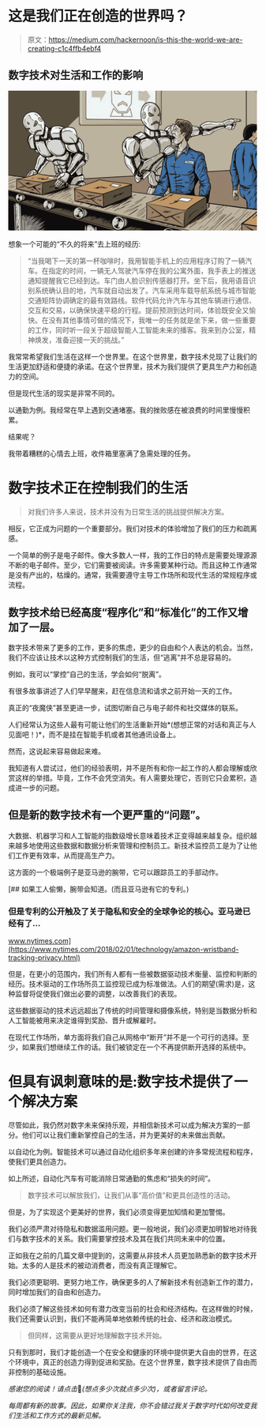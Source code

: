 # 这是我们正在创造的世界吗？

> 原文：<https://medium.com/hackernoon/is-this-the-world-we-are-creating-c1c4ffb4ebf4>

## 数字技术对生活和工作的影响

![](img/58a5b78bd33796addb8e72f60871d408.png)

想象一个可能的“不久的将来”去上班的经历:

> “当我喝下一天的第一杯咖啡时，我用智能手机上的应用程序订购了一辆汽车。在指定的时间，一辆无人驾驶汽车停在我的公寓外面，我手表上的推送通知提醒我它已经到达。车门由人脸识别传感器打开。坐下后，我用语音识别系统确认目的地，汽车就自动出发了。汽车采用车载导航系统与城市智能交通矩阵协调确定的最有效路线。软件代码允许汽车与其他车辆进行通信、交互和交易，以确保快速平稳的行程。提前预测到达时间，体验既安全又愉快。在没有其他事情可做的情况下，我唯一的任务就是坐下来，做一些重要的工作，同时听一段关于超级智能人工智能未来的播客。我来到办公室，精神焕发，准备迎接一天的挑战。”

我常常希望我们生活在这样一个世界里。在这个世界里，数字技术兑现了让我们的生活更加舒适和便捷的承诺。在这个世界里，技术为我们提供了更具生产力和创造力的空间。

但是现代生活的现实是非常不同的。

以通勤为例。我经常在早上遇到交通堵塞。我的挫败感在被浪费的时间里慢慢积累。

结果呢？

我带着糟糕的心情去上班，收件箱里塞满了急需处理的任务。

# 数字技术正在控制我们的生活

> 对我们许多人来说，技术并没有为日常生活的挑战提供解决方案。

相反，它正成为问题的一个重要部分。我们对技术的体验增加了我们的压力和疏离感。

一个简单的例子是电子邮件。像大多数人一样，我的工作日的特点是需要处理源源不断的电子邮件。至少，它们需要被阅读。许多需要某种行动。而且这种工作通常是没有产出的，枯燥的。通常，我需要遵守主导工作场所和现代生活的常规程序或流程。

## 数字技术给已经高度“程序化”和“标准化”的工作又增加了一层。

数字技术带来了更多的工作，更多的焦虑，更少的自由和个人表达的机会。当然，我们不应该让技术以这种方式控制我们的生活，但“逃离”并不总是容易的。

例如，我可以“掌控”自己的生活，学会如何“脱离”。

有很多故事讲述了人们早早醒来，赶在信息流和请求之前开始一天的工作。

真正的“夜魔侠”甚至更进一步，试图切断自己与电子邮件和社交媒体的联系。

人们经常认为这些人最有可能让他们的生活重新开始*(想想正常的对话和真正与人见面吧！)*，而不是挂在智能手机或者其他通讯设备上。

然而，这说起来容易做起来难。

我知道有人尝试过，他们的经验表明，并不是所有和你一起工作的人都会理解或欣赏这样的举措。毕竟，工作不会凭空消失。有人需要处理它，否则它只会累积，造成进一步的问题。

## **但是新的数字技术有一个更严重的“问题”。**

大数据、机器学习和人工智能的指数级增长意味着技术正变得越来越复杂。组织越来越多地使用这些数据和数据分析来管理和控制员工。新技术监控员工是为了让他们工作更有效率，从而提高生产力。

这方面的一个极端例子是亚马逊的腕带，它可以跟踪员工的手部动作。

[](https://www.nytimes.com/2018/02/01/technology/amazon-wristband-tracking-privacy.html) [## 如果工人偷懒，腕带会知道。(而且亚马逊有它的专利。)

### 但是专利的公开触及了关于隐私和安全的全球争论的核心。亚马逊已经有了…

www.nytimes.com](https://www.nytimes.com/2018/02/01/technology/amazon-wristband-tracking-privacy.html) 

但是，在更小的范围内，我们所有人都有一些被数据驱动技术衡量、监控和判断的经历。技术驱动的工作场所员工监控现已成为标准做法。人们的期望(需求)是，这种监督将促使我们做出必要的调整，以改善我们的表现。

这些数据驱动的技术远远超出了传统的时间管理和摄像系统，特别是当数据分析和人工智能被用来决定谁得到奖励、晋升或解雇时。

在现代工作场所，单方面将我们自己从网格中“断开”并不是一个可行的选择。至少，如果我们想继续工作的话。我们被锁定在一个不再提供断开选择的系统中。

# **但具有讽刺意味的是:数字技术提供了一个解决方案**

尽管如此，我仍然对数字未来保持乐观，并相信新技术可以成为解决方案的一部分。他们可以让我们重新掌控自己的生活，并为更美好的未来做出贡献。

以自动化为例。智能技术可以通过自动化组织多年来创建的许多常规流程和程序，使我们更具创造力。

如上所述，自动化汽车有可能消除日常通勤的焦虑和“损失的时间”。

> 数字技术可以解放我们，让我们从事“高价值”和更具创造性的活动。

但是，为了实现这个更美好的世界，我们必须变得更加知情和更加警惕。

我们必须严肃对待隐私和数据滥用问题。更一般地说，我们必须更加明智地对待我们与数字技术的关系。我们需要掌控技术及其在我们共同未来中的位置。

正如我在之前的几篇文章中提到的，这需要从非技术人员更加熟悉新的数字技术开始。太多的人是技术的被动消费者，而没有真正理解它。

我们必须更聪明、更努力地工作，确保更多的人了解新技术有创造新工作的潜力，同时增加我们的自由和创造力。

我们必须了解这些技术如何有潜力改变当前的社会和经济结构。在这样做的时候，我们还需要认识到，我们不能再简单地依赖传统的社会、经济和政治模式。

> 但同样，这需要从更好地理解数字技术开始。

只有到那时，我们才能创造一个在安全和健康的环境中提供更大自由的世界，在这个环境中，真正的创造力得到促进和奖励。在这个世界里，数字技术提供了自由而非控制的基础设施。

*感谢您的阅读！请点击*👏*(想点多少次就点多少次)，或者留言评论。*

*每周都有新的故事。因此，如果你关注我，你不会错过我关于数字时代如何改变我们生活和工作方式的最新见解。*